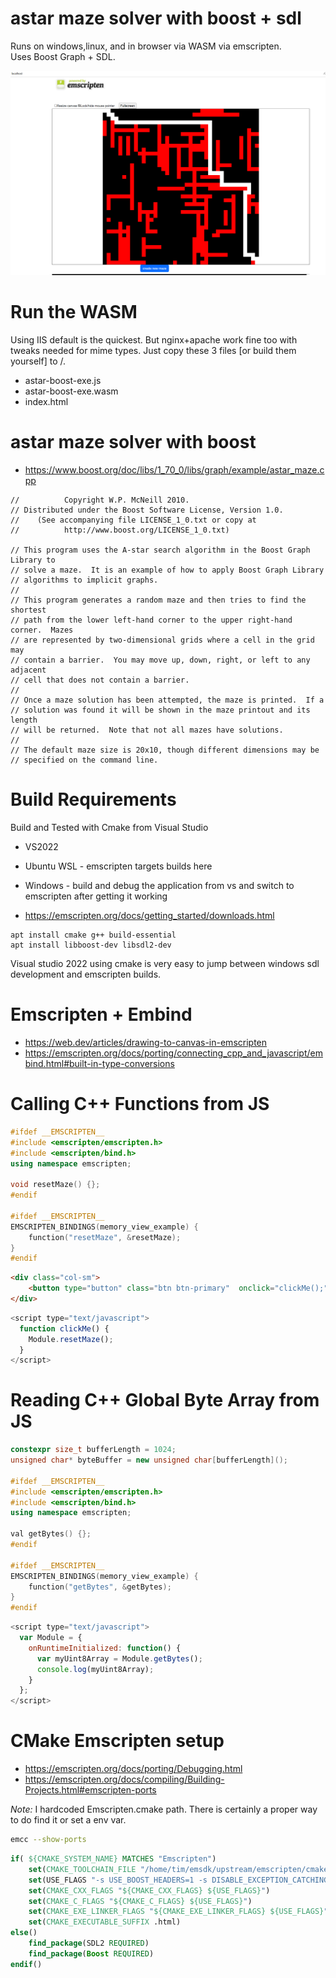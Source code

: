 # astar maze solver with boost + sdl

Runs on windows,linux, and in browser via WASM via emscripten.  
Uses Boost Graph + SDL.

![screenshot](images/maze_solved.png)

# Run the WASM

Using IIS default is the quickest.  But nginx+apache work fine too with tweaks needed for mime types.
Just copy these 3 files [or build them yourself] to /.

- astar-boost-exe.js
- astar-boost-exe.wasm
- index.html

# astar maze solver with boost

- https://www.boost.org/doc/libs/1_70_0/libs/graph/example/astar_maze.cpp

```
//          Copyright W.P. McNeill 2010.
// Distributed under the Boost Software License, Version 1.0.
//    (See accompanying file LICENSE_1_0.txt or copy at
//          http://www.boost.org/LICENSE_1_0.txt)

// This program uses the A-star search algorithm in the Boost Graph Library to
// solve a maze.  It is an example of how to apply Boost Graph Library
// algorithms to implicit graphs.
//
// This program generates a random maze and then tries to find the shortest
// path from the lower left-hand corner to the upper right-hand corner.  Mazes
// are represented by two-dimensional grids where a cell in the grid may
// contain a barrier.  You may move up, down, right, or left to any adjacent
// cell that does not contain a barrier.
//
// Once a maze solution has been attempted, the maze is printed.  If a
// solution was found it will be shown in the maze printout and its length
// will be returned.  Note that not all mazes have solutions.
//
// The default maze size is 20x10, though different dimensions may be
// specified on the command line.
```

# Build Requirements

Build and Tested with Cmake from Visual Studio
- VS2022
- Ubuntu WSL - emscripten targets builds here
- Windows - build and debug the application from vs and switch to emscripten after getting it working

- https://emscripten.org/docs/getting_started/downloads.html

```
apt install cmake g++ build-essential
apt install libboost-dev libsdl2-dev 
```

Visual studio 2022 using cmake is very easy to jump between windows sdl development and emscripten builds.

# Emscripten + Embind

- https://web.dev/articles/drawing-to-canvas-in-emscripten
- https://emscripten.org/docs/porting/connecting_cpp_and_javascript/embind.html#built-in-type-conversions

# Calling C++ Functions from JS 

```c++
#ifdef __EMSCRIPTEN__
#include <emscripten/emscripten.h>
#include <emscripten/bind.h>
using namespace emscripten;

void resetMaze() {};
#endif

#ifdef __EMSCRIPTEN__
EMSCRIPTEN_BINDINGS(memory_view_example) {
	function("resetMaze", &resetMaze);
}
#endif
```

```HTML
<div class="col-sm">
	<button type="button" class="btn btn-primary"  onclick="clickMe();">create new maze</button>      
</div>
```

```JavaScript
<script type="text/javascript">
  function clickMe() {
	Module.resetMaze(); 
  }
</script>
```

# Reading C++ Global Byte Array from JS

```c++
constexpr size_t bufferLength = 1024;
unsigned char* byteBuffer = new unsigned char[bufferLength]();

#ifdef __EMSCRIPTEN__
#include <emscripten/emscripten.h>
#include <emscripten/bind.h>
using namespace emscripten;

val getBytes() {};
#endif

#ifdef __EMSCRIPTEN__
EMSCRIPTEN_BINDINGS(memory_view_example) {
	function("getBytes", &getBytes);
}
#endif
```

```JavaScript
<script type="text/javascript">
  var Module = {
	onRuntimeInitialized: function() {
	  var myUint8Array = Module.getBytes();
	  console.log(myUint8Array);		
	}
  };
</script>
```

# CMake Emscripten setup

- https://emscripten.org/docs/porting/Debugging.html
- https://emscripten.org/docs/compiling/Building-Projects.html#emscripten-ports

*Note:* I hardcoded Emscripten.cmake path.  There is certainly a proper way to do find it or set a env var.

```bash
emcc --show-ports
```

```cmake
if( ${CMAKE_SYSTEM_NAME} MATCHES "Emscripten")
    set(CMAKE_TOOLCHAIN_FILE "/home/tim/emsdk/upstream/emscripten/cmake/Modules/Platform/Emscripten.cmake" )
    set(USE_FLAGS "-s USE_BOOST_HEADERS=1 -s DISABLE_EXCEPTION_CATCHING=0 -s USE_SDL=2 -s USE_SDL_GFX=2 --bind")
    set(CMAKE_CXX_FLAGS "${CMAKE_CXX_FLAGS} ${USE_FLAGS}")
    set(CMAKE_C_FLAGS "${CMAKE_C_FLAGS} ${USE_FLAGS}")
    set(CMAKE_EXE_LINKER_FLAGS "${CMAKE_EXE_LINKER_FLAGS} ${USE_FLAGS}")
    set(CMAKE_EXECUTABLE_SUFFIX .html)
else()
    find_package(SDL2 REQUIRED)
    find_package(Boost REQUIRED)
endif()
```
